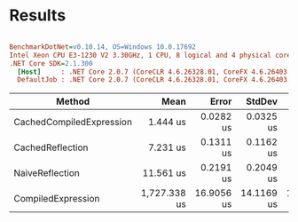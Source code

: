 # Results

``` ini

BenchmarkDotNet=v0.10.14, OS=Windows 10.0.17692
Intel Xeon CPU E3-1230 V2 3.30GHz, 1 CPU, 8 logical and 4 physical cores
.NET Core SDK=2.1.300
  [Host]     : .NET Core 2.0.7 (CoreCLR 4.6.26328.01, CoreFX 4.6.26403.03), 64bit RyuJIT
  DefaultJob : .NET Core 2.0.7 (CoreCLR 4.6.26328.01, CoreFX 4.6.26403.03), 64bit RyuJIT


```
|                   Method |         Mean |      Error |     StdDev |          Max | Scaled | ScaledSD |  Gen 0 |  Gen 1 | Allocated |
|------------------------- |-------------:|-----------:|-----------:|-------------:|-------:|---------:|-------:|-------:|----------:|
| CachedCompiledExpression |     1.444 us |  0.0282 us |  0.0325 us |     1.500 us |   0.12 |     0.00 | 0.0362 |      - |     160 B |
|         CachedReflection |     7.231 us |  0.1311 us |  0.1162 us |     7.505 us |   0.63 |     0.01 | 0.1373 |      - |     640 B |
|          NaiveReflection |    11.561 us |  0.2191 us |  0.2049 us |    12.011 us |   1.00 |     0.00 | 0.2594 |      - |    1121 B |
|       CompiledExpression | 1,727.338 us | 16.9056 us | 14.1169 us | 1,754.927 us | 149.45 |     2.80 | 7.8125 | 3.9063 |   33826 B |
